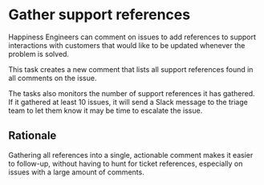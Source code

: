 # Gather support references

Happiness Engineers can comment on issues to add references to support interactions with customers that would like to be updated whenever the problem is solved.

This task creates a new comment that lists all support references found in all comments on the issue.

The tasks also monitors the number of support references it has gathered. If it gathered at least 10 issues, it will send a Slack message to the triage team to let them know it may be time to escalate the issue.

## Rationale

Gathering all references into a single, actionable comment makes it easier to follow-up, without having to hunt for ticket references, especially on issues with a large amount of comments.
